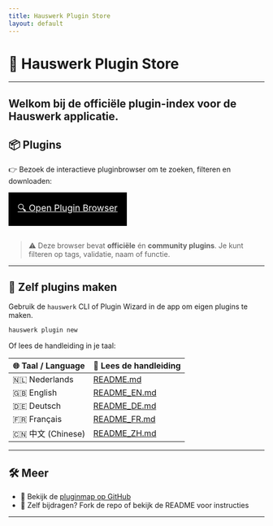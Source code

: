 ```yaml
---
title: Hauswerk Plugin Store
layout: default
---
```


<link rel="stylesheet" href="style.css">

# 🧰 Hauswerk Plugin Store

---
Welkom bij de officiële plugin-index voor de **Hauswerk** applicatie.  
---

## 📦 Plugins

👉 Bezoek de interactieve pluginbrowser om te zoeken, filteren en downloaden:

<a href="plugin_browser.html" class="button" style="font-size:1.1rem; padding: 1rem; display: inline-block; border: 2px solid black; background: #000; color: #fff; margin-bottom: 1rem;">
🔍 Open Plugin Browser
</a>

> ⚠️ Deze browser bevat **officiële** én **community plugins**. Je kunt filteren op tags, validatie, naam of functie.

---

## 🧠 Zelf plugins maken

Gebruik de `hauswerk` CLI of Plugin Wizard in de app om eigen plugins te maken.

```bash
hauswerk plugin new
```

Of lees de handleiding in je taal:

| 🌐 Taal / Language | 📖 Lees de handleiding |
|-------------------|------------------------|
| 🇳🇱 Nederlands     | [README.md](../README.md)        |
| 🇬🇧 English        | [README_EN.md](README_EN.md)      |
| 🇩🇪 Deutsch        | [README_DE.md](README_DE.md)      |
| 🇫🇷 Français       | [README_FR.md](README_FR.md)      |
| 🇨🇳 中文 (Chinese) | [README_ZH.md](README_ZH.md)      |

---

## 🛠️ Meer
- 💾 Bekijk de [pluginmap op GitHub](https://github.com/michligtenberg2/hauswerk-plugins/)
- 🧪 Zelf bijdragen? Fork de repo of bekijk de README voor instructies

---
